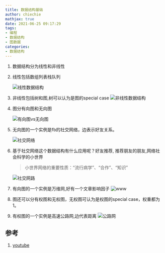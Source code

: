 ```yaml
---
title: 数据结构基础
author: chiechie
mathjax: true
date: 2021-06-25 09:17:29
tags:
- 编程
- 数据结构
- 图数据
categories: 
- 数据结构
---
```



1. 数据结构分为线性和非线性
2. 线性包括数组列表栈队列
   
    ![线性数据结构](b3728c27302a8548fe9e8a87e619ca83.png)
   
3. 非线性包括树和图,树可以认为是图的special case
    ![非线性数据结构](e6d5a8d9a75587abe612dfef9abffc01.png)
4. 图分有向图和无向图
   
    ![有向图vs无向图](18c651092d22c7204021d10a5a79b0ff.png)
5. 无向图的一个实例是fb的社交网络，边表示好友关系。
   
    ![社交网络](f3fc896014d62fb1ec1c96c93210f7ff.png)
6. 基于社交网络这个数据结构有什么应用呢？好友推荐, 推荐朋友的朋友,网络社会科学的小世界

    > 小世界网络的重要性质：“流行病学”、“合作”、“知识”

    ![社交网路](d5fe57a166d6f2ee93457d0ea4b54cef0.png)

7. 有向图的一个实例是万维网,好有一个文章影响因子
    ![www](b9b97250ce6e998045dcbb0d5b379724.png)

8. 图还可以分有权图和无权图，无权图可认为是权图的special case，权重都为1。
9. 有权图的一个实例是高速公路网,边代表距离
    ![公路网](5b81b50b2d2b048ed3188b71af85a02f.png)
   


## 参考

1. [youtube](https://www.youtube.com/watch?v=gXgEDyodOJU)